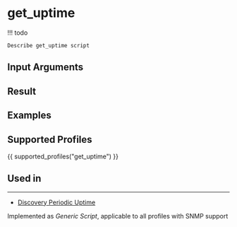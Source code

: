 

# get_uptime

<!-- prettier-ignore -->
!!! todo

    Describe get_uptime script

## Input Arguments

## Result

## Examples

## Supported Profiles

{{ supported_profiles("get_uptime") }}

## Used in
-------
* [Discovery Periodic Uptime](../../discovery-reference/periodic/uptime.md)

Implemented as *Generic Script*, applicable to all profiles
with SNMP support
